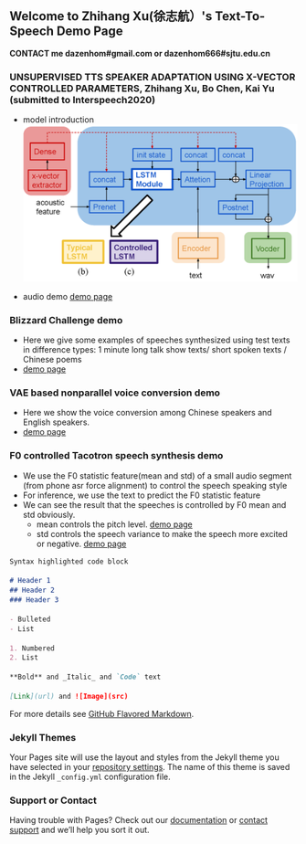 ## Welcome to Zhihang Xu(徐志航）'s Text-To-Speech Demo Page
**CONTACT me dazenhom#gmail.com or dazenhom666#sjtu.edu.cn**
### UNSUPERVISED TTS SPEAKER ADAPTATION USING X-VECTOR CONTROLLED PARAMETERS, Zhihang Xu, Bo Chen, Kai Yu (submitted to Interspeech2020)
- model introduction
![Image](/pic/tacotron.png)

- audio demo
[demo page](/htmls/xvec-tts.html)

### Blizzard Challenge demo
- Here we give some examples of speeches synthesized using test texts in difference types: 1 minute long talk show texts/ short spoken texts / Chinese poems
- [demo page](/htmls/bc2019.html)

### VAE based nonparallel voice conversion demo
- Here we show the voice conversion among Chinese speakers and English speakers.
- [demo page](https://dazenhom.github.io/sjtu_tts_report/20181023/old_mean/mean.html)

### F0 controlled Tacotron speech synthesis demo
- We use the F0 statistic feature(mean and std) of a small audio segment (from phone asr force alignment) to control the speech speaking style
- For inference, we use the text to predict the F0 statistic feature
- We can see the result that the speeches is controlled by F0 mean and std obviously.
  - mean controls the pitch level. [demo page](https://dazenhom.github.io/sjtu_tts_report/20181023/mean/mean.html)
  - std controls the speech variance to make the speech more excited or negative. [demo page](https://dazenhom.github.io/sjtu_tts_report/20181023/mean/mean.html)

```markdown
Syntax highlighted code block

# Header 1
## Header 2
### Header 3

- Bulleted
- List

1. Numbered
2. List

**Bold** and _Italic_ and `Code` text

[Link](url) and ![Image](src)
```

For more details see [GitHub Flavored Markdown](https://guides.github.com/features/mastering-markdown/).

### Jekyll Themes

Your Pages site will use the layout and styles from the Jekyll theme you have selected in your [repository settings](https://github.com/dazenhom/dazenhom.github.io/settings). The name of this theme is saved in the Jekyll `_config.yml` configuration file.

### Support or Contact

Having trouble with Pages? Check out our [documentation](https://help.github.com/categories/github-pages-basics/) or [contact support](https://github.com/contact) and we’ll help you sort it out.
